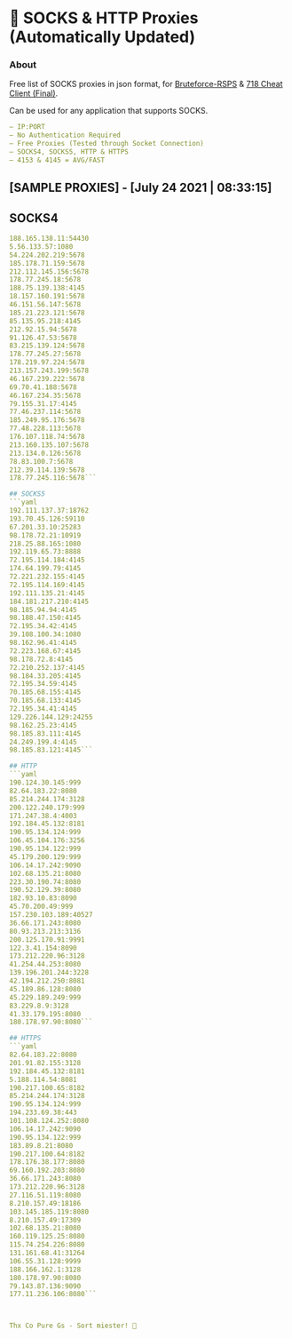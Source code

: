 # 🎁 SOCKS & HTTP Proxies (Automatically Updated)

### About
Free list of SOCKS proxies in json format, for [Bruteforce-RSPS](https://github.com/KaiBurton/Bruteforce-RSPS) & [718 Cheat Client (Final)](https://github.com/KaiBurton/718-Cheat-Client-Final). 

Can be used for any application that supports SOCKS.
```yaml
— IP:PORT
— No Authentication Required
— Free Proxies (Tested through Socket Connection)
— SOCKS4, SOCKS5, HTTP & HTTPS
— 4153 & 4145 = AVG/FAST
```

## [SAMPLE PROXIES] - [July 24 2021 | 08:33:15]

## SOCKS4
```yaml
188.165.138.11:54430
5.56.133.57:1080
54.224.202.219:5678
185.178.71.159:5678
212.112.145.156:5678
178.77.245.18:5678
188.75.139.138:4145
18.157.160.191:5678
46.151.56.147:5678
185.21.223.121:5678
85.135.95.218:4145
212.92.15.94:5678
91.126.47.53:5678
83.215.139.124:5678
178.77.245.27:5678
178.219.97.224:5678
213.157.243.199:5678
46.167.239.222:5678
69.70.41.188:5678
46.167.234.35:5678
79.155.31.17:4145
77.46.237.114:5678
185.249.95.176:5678
77.48.228.113:5678
176.107.118.74:5678
213.160.135.107:5678
213.134.0.126:5678
78.83.100.7:5678
212.39.114.139:5678
178.77.245.116:5678```

## SOCKS5
```yaml
192.111.137.37:18762
193.70.45.126:59110
67.201.33.10:25283
98.178.72.21:10919
218.25.88.165:1080
192.119.65.73:8888
72.195.114.184:4145
174.64.199.79:4145
72.221.232.155:4145
72.195.114.169:4145
192.111.135.21:4145
184.181.217.210:4145
98.185.94.94:4145
98.188.47.150:4145
72.195.34.42:4145
39.108.100.34:1080
98.162.96.41:4145
72.223.168.67:4145
98.178.72.8:4145
72.210.252.137:4145
98.184.33.205:4145
72.195.34.59:4145
70.185.68.155:4145
70.185.68.133:4145
72.195.34.41:4145
129.226.144.129:24255
98.162.25.23:4145
98.185.83.111:4145
24.249.199.4:4145
98.185.83.121:4145```

## HTTP
```yaml
190.124.30.145:999
82.64.183.22:8080
85.214.244.174:3128
200.122.240.179:999
171.247.38.4:4003
192.184.45.132:8181
190.95.134.124:999
106.45.104.176:3256
190.95.134.122:999
45.179.200.129:999
106.14.17.242:9090
102.68.135.21:8080
223.30.190.74:8080
190.52.129.39:8080
182.93.10.83:8090
45.70.200.49:999
157.230.103.189:40527
36.66.171.243:8080
80.93.213.213:3136
200.125.170.91:9991
122.3.41.154:8090
173.212.220.96:3128
41.254.44.253:8080
139.196.201.244:3228
42.194.212.250:8081
45.189.86.128:8080
45.229.189.249:999
83.229.8.9:3128
41.33.179.195:8080
180.178.97.90:8080```

## HTTPS
```yaml
82.64.183.22:8080
201.91.82.155:3128
192.184.45.132:8181
5.188.114.54:8081
190.217.100.65:8182
85.214.244.174:3128
190.95.134.124:999
194.233.69.38:443
101.108.124.252:8080
106.14.17.242:9090
190.95.134.122:999
183.89.8.21:8080
190.217.100.64:8182
178.176.38.177:8080
69.160.192.203:8080
36.66.171.243:8080
173.212.220.96:3128
27.116.51.119:8080
8.210.157.49:18186
103.145.185.119:8080
8.210.157.49:17309
102.68.135.21:8080
160.119.125.25:8080
115.74.254.226:8080
131.161.68.41:31264
106.55.31.128:9999
188.166.162.1:3128
180.178.97.90:8080
79.143.87.136:9090
177.11.236.106:8080```



Thx Co Pure Gs - Sort miester! 💟